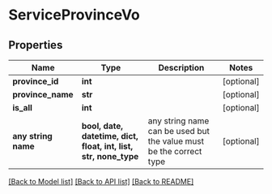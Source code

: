 # ServiceProvinceVo


## Properties
Name | Type | Description | Notes
------------ | ------------- | ------------- | -------------
**province_id** | **int** |  | [optional] 
**province_name** | **str** |  | [optional] 
**is_all** | **int** |  | [optional] 
**any string name** | **bool, date, datetime, dict, float, int, list, str, none_type** | any string name can be used but the value must be the correct type | [optional]

[[Back to Model list]](../README.md#documentation-for-models) [[Back to API list]](../README.md#documentation-for-api-endpoints) [[Back to README]](../README.md)


